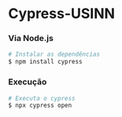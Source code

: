 # Cypress-USINN

### Via Node.js
```bash
# Instalar as dependências
$ npm install cypress
```
### Execução
```bash
# Executa o cypress
$ npx cypress open
```

